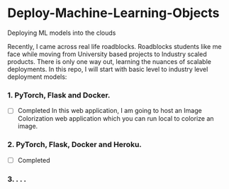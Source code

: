 # Deploy-Machine-Learning-Objects
Deploying ML models into the clouds

Recently, I came across real life roadblocks. Roadblocks students like me face while moving from University based projects to Industry scaled products. There is only one way out, learning the nuances of scalable deployments. In this repo, I will start with basic level to industry level deployment models:

### 1. PyTorch, Flask and Docker.  
- [ ] Completed
  In this web application, I am going to host an Image Colorization web application which you can run local to colorize an image.

### 2. PyTorch, Flask, Docker and Heroku.  
- [ ] Completed

### 3. . . .
